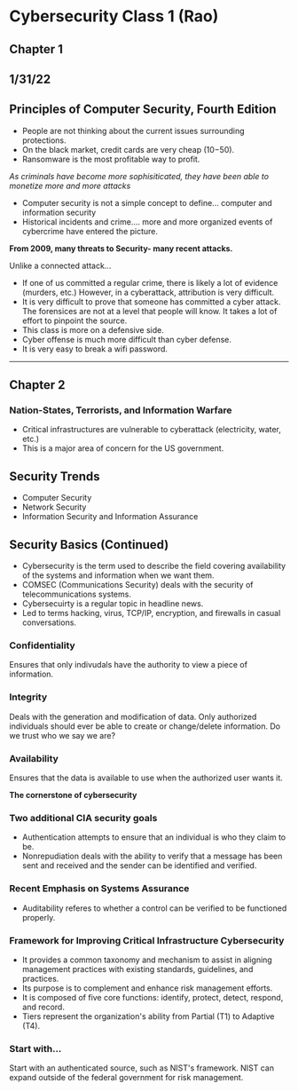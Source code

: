 # Cybersecurity Class 1 (Rao)
## Chapter 1
## 1/31/22

## Principles of Computer Security, Fourth Edition
- People are not thinking about the current issues surrounding protections. 
- On the black market, credit cards are very cheap ($10-$50).
- Ransomware is the most profitable way to profit.

*As criminals have become more sophisiticated, they have been able to monetize more and more attacks*

- Computer security is not a simple concept to define... computer and information security
- Historical incidents and crime.... more and more organized events of cybercrime have entered the picture.

**From 2009, many threats to Security- many recent attacks.**

Unlike a connected attack...

- If one of us committed a regular crime, there is likely a lot of evidence (murders, etc.) However, in a cyberattack, attribution is very difficult. 
- It is very difficult to prove that someone has committed a cyber attack. The forensices are not at a level that people will know. It takes a lot of effort to pinpoint the source. 
- This class is more on a defensive side.
- Cyber offense is much more difficult than cyber defense. 
- It is very easy to break a wifi password.

<hr/>

## Chapter 2

### Nation-States, Terrorists, and Information Warfare
- Critical infrastructures are vulnerable to cyberattack (electricity, water, etc.)
- This is a major area of concern for the US government.

## Security Trends 
- Computer Security
- Network Security
- Information Security and Information Assurance

## Security Basics (Continued)
- Cybersecurity is the term used to describe the field covering availability of the systems and information when we want them.
- COMSEC (Communications Security) deals with the security of telecommunications systems.
- Cybersecuirty is a regular topic in headline news.
- Led to terms hacking, virus, TCP/IP, encryption, and firewalls in casual conversations.

### **C**onfidentiality
Ensures that only indivudals have the authority to view a piece of information.

### **I**ntegrity
Deals with the generation and modification of data. Only authorized individuals should ever be able to create or change/delete information.
Do we trust who we say we are?

### **A**vailability
Ensures that the data is available to use when the authorized user wants it. 

**The cornerstone of cybersecurity**

### Two additional CIA security goals
- Authentication attempts to ensure that an individual is who they claim to be.
- Nonrepudiation deals with the ability to verify that a message has been sent and received and the sender can be identified and verified.

### Recent Emphasis on Systems Assurance
- Auditability referes to whether a control can be verified to be functioned properly. 

### Framework for Improving Critical Infrastructure Cybersecurity
- It provides a common taxonomy and mechanism to assist in aligning management practices with existing standards, guidelines, and practices.
- Its purpose is to complement and enhance risk management efforts.
- It is composed of five core functions: identify, protect, detect, respond, and record.
- Tiers represent the organization's ability from Partial (T1) to Adaptive (T4).

### Start with...
Start with an authenticated source, such as NIST's framework. NIST can expand outside of the federal government for risk management. 

